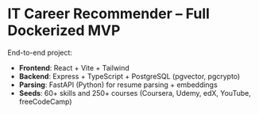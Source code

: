 # IT Career Recommender – Full Dockerized MVP

End-to-end project:
- **Frontend**: React + Vite + Tailwind
- **Backend**: Express + TypeScript + PostgreSQL (pgvector, pgcrypto)
- **Parsing**: FastAPI (Python) for resume parsing + embeddings
- **Seeds**: 60+ skills and 250+ courses (Coursera, Udemy, edX, YouTube, freeCodeCamp)
